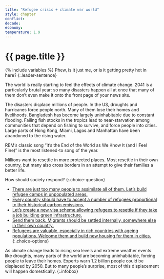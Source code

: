 ```yaml
---
title: "Refugee crisis + climate war world"
style: chapter
conflict: 
decade: 
economy: 
temperature: 1.9
---
```


<h1>{{ page.title }}</h1>

{% include variables %}
Phew, is it just me, or is it getting pretty hot in here?
{:.leader-sentence}

The world is really starting to feel the effects of climate change. 2041 is a particularly brutal year: so many disasters happen all at once that many of them don’t even make it onto the front page of your news site.

The disasters displace millions of people. In the US, droughts and hurricanes force people north. Many of them lose their homes and livelihoods. Bangladesh has become largely uninhabitable due to constant flooding. Failing fish stocks in the tropics lead to near-starvation among communities that depend on fishing to survive, and force people into cities. Large parts of Hong Kong, Miami, Lagos and Manhattan have been abandoned to the rising water.

REM’s classic song “It’s the End of the World as We Know It (and I Feel Fine)” is the most listened-to song of the year.

Millions want to resettle in more protected places. Most resettle in their own country, but many also cross borders in an attempt to give their families a better life.

How should society respond?
{:.choice-question}

- [There are just too many people to assimilate all of them. Let’s build refugee camps in unpopulated areas.](chapter_permanent-refugee-camps.html)
- [Every country should have to accept a number of refugees proportional to their historical carbon emissions.](chapter_refugee-conflict.html)
- [Let’s create a new visa scheme allowing refugees to resettle if they take a job building green infrastructure.](chapter_employment-as-citizenship.html)
- [Send them back. Migrants should be settled internally, somewhere else in their own country.](chapter_civil-war-version.html)
- [Refugees are valuable, especially in rich countries with ageing populations. Welcome them and build new housing for them in cities.](chapter_increasing-densification.html)
{:.choice-options}

As climate change leads to rising sea levels and extreme weather events like droughts, many parts of the world are becoming uninhabitable, forcing people to leave their homes. Experts warn 1.2 billion people could be displaced by 2050. But to many people’s surprise, most of this displacement will happen domestically.
{:.infobox}
